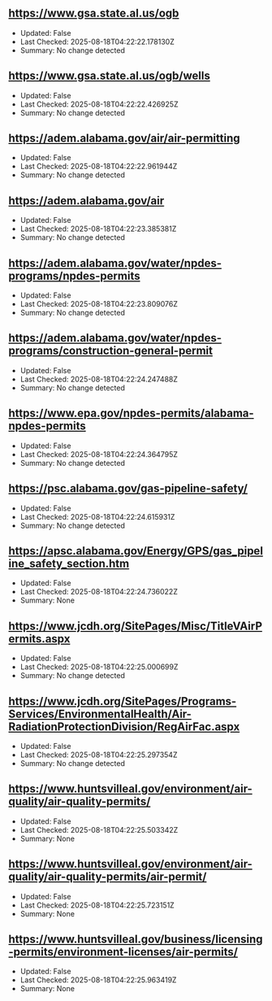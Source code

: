 ## https://www.gsa.state.al.us/ogb
- Updated: False
- Last Checked: 2025-08-18T04:22:22.178130Z
- Summary: No change detected

## https://www.gsa.state.al.us/ogb/wells
- Updated: False
- Last Checked: 2025-08-18T04:22:22.426925Z
- Summary: No change detected

## https://adem.alabama.gov/air/air-permitting
- Updated: False
- Last Checked: 2025-08-18T04:22:22.961944Z
- Summary: No change detected

## https://adem.alabama.gov/air
- Updated: False
- Last Checked: 2025-08-18T04:22:23.385381Z
- Summary: No change detected

## https://adem.alabama.gov/water/npdes-programs/npdes-permits
- Updated: False
- Last Checked: 2025-08-18T04:22:23.809076Z
- Summary: No change detected

## https://adem.alabama.gov/water/npdes-programs/construction-general-permit
- Updated: False
- Last Checked: 2025-08-18T04:22:24.247488Z
- Summary: No change detected

## https://www.epa.gov/npdes-permits/alabama-npdes-permits
- Updated: False
- Last Checked: 2025-08-18T04:22:24.364795Z
- Summary: No change detected

## https://psc.alabama.gov/gas-pipeline-safety/
- Updated: False
- Last Checked: 2025-08-18T04:22:24.615931Z
- Summary: No change detected

## https://apsc.alabama.gov/Energy/GPS/gas_pipeline_safety_section.htm
- Updated: False
- Last Checked: 2025-08-18T04:22:24.736022Z
- Summary: None

## https://www.jcdh.org/SitePages/Misc/TitleVAirPermits.aspx
- Updated: False
- Last Checked: 2025-08-18T04:22:25.000699Z
- Summary: No change detected

## https://www.jcdh.org/SitePages/Programs-Services/EnvironmentalHealth/Air-RadiationProtectionDivision/RegAirFac.aspx
- Updated: False
- Last Checked: 2025-08-18T04:22:25.297354Z
- Summary: No change detected

## https://www.huntsvilleal.gov/environment/air-quality/air-quality-permits/
- Updated: False
- Last Checked: 2025-08-18T04:22:25.503342Z
- Summary: None

## https://www.huntsvilleal.gov/environment/air-quality/air-quality-permits/air-permit/
- Updated: False
- Last Checked: 2025-08-18T04:22:25.723151Z
- Summary: None

## https://www.huntsvilleal.gov/business/licensing-permits/environment-licenses/air-permits/
- Updated: False
- Last Checked: 2025-08-18T04:22:25.963419Z
- Summary: None

